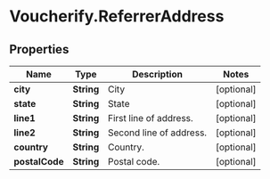 # Voucherify.ReferrerAddress

## Properties

Name | Type | Description | Notes
------------ | ------------- | ------------- | -------------
**city** | **String** | City | [optional] 
**state** | **String** | State | [optional] 
**line1** | **String** | First line of address. | [optional] 
**line2** | **String** | Second line of address. | [optional] 
**country** | **String** | Country. | [optional] 
**postalCode** | **String** | Postal code. | [optional] 


